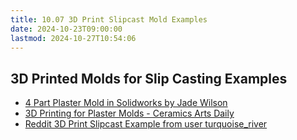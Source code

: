 ```yaml
---
title: 10.07 3D Print Slipcast Mold Examples
date: 2024-10-23T09:00:00
lastmod: 2024-10-27T10:54:06
---
```


## 3D Printed Molds for Slip Casting Examples

- [4 Part Plaster Mold in Solidworks by Jade Wilson](https://blogs.solidworks.com/tech/2021/10/4-part-plaster-mold-tutorial.html)
- [3D Printing for Plaster Molds - Ceramics Arts Daily](https://community.ceramicartsdaily.org/topic/37386-3d-printing-for-plaster-molds/)
- [Reddit 3D Print Slipcast Example from user turquoise_river](https://www.reddit.com/r/BambuLab/comments/ztw1sl/bambu_xc1_first_print_ceramic_mold/)
